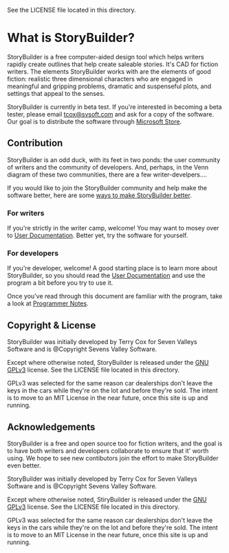 See the LICENSE file located in this directory.
# What is StoryBuilder?

StoryBuilder is a free computer-aided design tool which helps writers rapidly create outlines that
help create saleable stories. It's CAD for fiction writers. The elements StoryBuilder works with 
are the elements of good fiction: realistic three dimensional characters who are engaged in 
meaningful and gripping problems, dramatic and suspenseful plots, and settings that appeal to the senses.

StoryBuilder is currently in beta test. If you're interested in becoming a beta tester, 
please email tcox@svsoft.com and ask for a copy of the software. Our goal is to distribute
the software through [Microsoft Store][6].

## Contribution

StoryBuilder is an odd duck, with its feet in two ponds: the user community of writers
and the community of developers. And, perhaps, in the Venn diagram of these two communities,
there are a few writer-develpers....

If you would like to join the StoryBuilder community and help make the software better,
here are some [ways to make StoryBuilder better][5].

### For writers

If you're strictly in the writer camp, welcome! You may want to mosey over to 
[User Documentation][2]. Better yet, try the software for yourself.

### For developers

If you're developer, welcome! A good starting place is to learn more about StoryBuilder,
so you should read the [User Documentation][2] and use the program a bit before you 
try to use it. 

Once you've read through this document are familiar with the program, take a look at 
[Programmer Notes][3].

## Copyright & License

StoryBuilder was initially developed by Terry Cox for Seven Valleys Software and
is @Copyright Sevens Valley Software.

Except where otherwise noted, StoryBuilder is released under the [GNU GPLv3][1] license.
See the LICENSE file located in this directory.

GPLv3 was selected for the same reason car dealerships don't leave the keys in 
the cars while they're on the lot and before they're sold. 
The intent is to move to an MIT License in the near future, once this site is 
up and running.

## Acknowledgements

StoryBuilder is a free and open source too for fiction writers, and the goal is to have both 
writers and developers collaborate to ensure that it' worth using. We hope to see new 
contibutors join the effort to make StoryBuilder even better.

StoryBuilder was initially developed by Terry Cox for Seven Valleys Software and
is @Copyright Sevens Valley Software.

Except where otherwise noted, StiryBuilder is released under the [GNU GPLv3][1] license.
See the LICENSE file located in this directory.

GPLv3 was selected for the same reason car dealerships don't leave the keys in 
the cars while they're on the lot and before they're sold. 
The intent is to move to an MIT License in the near future, once this site is 
up and running.

[1]:https://choosealicense.com/licenses/gpl-3.0/
[2]:https://github.com/terrycox/StoryBuilder-2/blob/master/docs/USERNOTES.md
[3]:https://github.com/terrycox/StoryBuilder-2/blob/master/docs/DEVNOTES.md
[4]:https://github.com/terrycox/StoryBuilder-2/blob/master/docs/ACKNOWLEDGE.md
[5]:https://github.com/terrycox/StoryBuilder-2/blob/master/docs/CONTRIBUTE.md
[6]:https://www.microsoft.com/en-us/store/apps/windows

